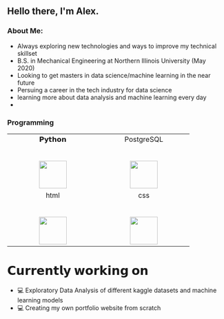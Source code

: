 <h2> Hello there, I'm Alex. </h2>

<h3> About Me: </h3>

- Always exploring new technologies and ways to improve my technical skillset
- B.S. in Mechanical Engineering at Northern Illinois University (May 2020)
- Looking to get masters in data science/machine learning in the near future
- Persuing a career in the tech industry for data science
- learning more about data analysis and machine learning every day
- 

<h3> Programming </h3>

<table>
  <tbody>
    <tr valign="top">
      <td width="25%" align="center">
        <span>𝗣𝘆𝘁𝗵𝗼𝗻</span><br><br><br>
        <img height="64px" src="https://cdn.svgporn.com/logos/python.svg">
      </td>
      <td width="25%" align="center">
        <span>PostgreSQL</span><br><br><br>
        <img height="64px" src="https://upload.wikimedia.org/wikipedia/commons/2/29/Postgresql_elephant.svg">
      </td>
    </tr>
    <tr valign="top">
      <td width="25%" align="center">
        <span>html</span><br><br><br>
        <img height="64px" src="https://cdn.svgporn.com/logos/html-5.svg">
      </td>
      <td width="25%" align="center">
        <span>css</span><br><br><br>
        <img height="64px" src="https://https://cdn.svgporn.com/logos/css-3.svg">
    </tr>
  </tbody>
</table>

# 𝗖𝘂𝗿𝗿𝗲𝗻𝘁𝗹𝘆 𝘄𝗼𝗿𝗸𝗶𝗻𝗴 𝗼𝗻

- 💻 Exploratory Data Analysis of different kaggle datasets and machine learning models
- 💻 Creating my own portfolio website from scratch

